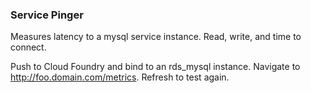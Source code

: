 ### Service Pinger
Measures latency to a mysql service instance. Read, write, and time to connect.

Push to Cloud Foundry and bind to an rds_mysql instance.
Navigate to http://foo.domain.com/metrics.
Refresh to test again.
